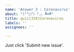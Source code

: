 ```yaml
---
name: 'Answer 3 : Coronavirus'
about: "(╯°□°）╯︵ ┻━┻"
title: quiz|339|Coronavirus
labels: ''
assignees: ''

---
```


Just click 'Submit new issue'.
